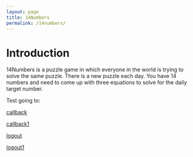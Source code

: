 ```yaml
---
layout: page
title: 14Numbers
permalink: /14numbers/
---
```


# Introduction

14Numbers is a puzzle game in which everyone in the world is trying to solve the same puzzle. There is a new puzzle each day.  You have 14 numbers and need to come up with three equations to solve for the daily target number.
 

Test going to: 


[callback](./app/callback)

[callback1](./app/callback1)

[logout](./app/logout)

[logout1](./app/logout1)
